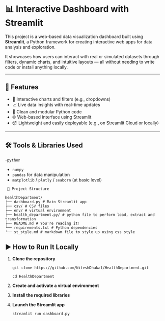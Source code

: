 ﻿# 📊 Interactive Dashboard with Streamlit

This project is a web-based data visualization dashboard built using **Streamlit**, a Python framework for creating interactive web apps for data analysis and exploration.

It showcases how users can interact with real or simulated datasets through filters, dynamic charts, and intuitive layouts — all without needing to write code or install anything locally.

---

## 🚀 Features

- 🧩 Interactive charts and filters (e.g., dropdowns)
- 📈 Live data insights with real-time updates
- 🧮 Clean and modular Python code
- 🌐 Web-based interface using Streamlit
- 📦 Lightweight and easily deployable (e.g., on Streamlit Cloud or locally)

---

## 🛠️ Tools & Libraries Used

-`python`
- `numpy`
- `pandas` for data manipulation
- `matplotlib` / `plotly` / `seaborn` (at basic level)


<pre lang="markdown"><code> 📁 Project Structure

healthDepartment/
├── dashboard.py # Main Streamlit app
├── csv/ # CSV files
├── env/ # virtual environment
├── health_department.py/ # python file to perform load, extract and transformation
├── README.md # You're reading it!
└── requirements.txt # Python dependencies
└── st_style.md # markdown file to style up using css style
</code></pre>

## ▶️ How to Run It Locally

1. **Clone the repository**

   ```git clone https://github.com/NiteshDhakal/HealthDepartment.git```
   
   ```cd HealthDepartment```

 3. **Create and activate a virtual environment**
    
 4. **Install the required libraries**
    
 5. **Launch the Streamlit app**
    
    ```streamlit run dashboard.py```



